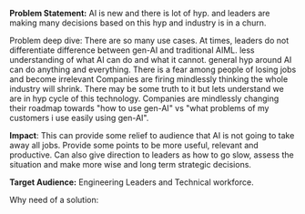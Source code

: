 **Problem Statement:** 
AI is new and there is lot of hyp. and leaders are making many decisions based on this hyp and industry is in a churn. 

Problem deep dive: 
There are so many use cases. 
At times, leaders do not differentiate difference between gen-AI and traditional AIML. 
less understanding of what AI can do and what it cannot. 
general hyp around AI can do anything and everything. 
There is a fear among people of losing jobs and become irrelevant 
Companies are firing mindlessly thinking the whole industry will shrink. There may be some truth to it but lets understand we are in hyp cycle of this technology. 
Companies are mindlessly changing their roadmap towards "how to use gen-AI" vs "what problems of my customers i use easily using gen-AI". 

**Impact**: This can provide some relief to audience that AI is not going to take away all jobs. Provide some points to be more useful, relevant and productive. Can also give direction to leaders as how to go slow, assess the situation and make more wise and long term strategic decisions. 

**Target Audience:** Engineering Leaders and Technical workforce. 

Why need of a solution: 